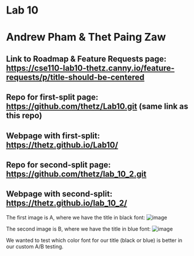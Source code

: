 # Lab 10
# Andrew Pham & Thet Paing Zaw
## Link to Roadmap & Feature Requests page: https://cse110-lab10-thetz.canny.io/feature-requests/p/title-should-be-centered

## Repo for first-split page: https://github.com/thetz/Lab10.git (same link as this repo)

## Webpage with first-split: https://thetz.github.io/Lab10/

## Repo for second-split page: https://github.com/thetz/lab_10_2.git

## Webpage with second-split: https://thetz.github.io/lab_10_2/

The first image is A, where we have the title in black font:
![image](https://user-images.githubusercontent.com/32047306/120937641-7643a880-c6c3-11eb-8132-2945cf9a952c.png)

The second image is B, where we have the title in blue font:
![image](https://user-images.githubusercontent.com/32047306/120937652-8196d400-c6c3-11eb-896a-ffda419c8e8a.png)

We wanted to test which color font for our title (black or blue) is better in our custom A/B testing.  
